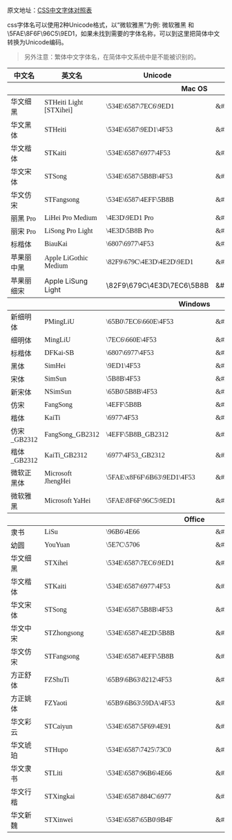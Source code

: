 原文地址：[CSS中文字体对照表](http://hotoo.googlecode.com/svn/trunk/labs/css/css-fonts.html)

css字体名可以使用2种Unicode格式，以“微软雅黑”为例: &#x5FAE;&#x8F6F;&#x96C5;&#x9ED1; 和 \5FAE\8F6F\96C5\9ED1，如果未找到需要的字体名称，可以到这里把简体中文转换为Unicode编码。

>另外注意：繁体中文字体名，在简体中文系统中是不能被识别的。

<table><thead>
<tr><th>中文名</th><th>英文名</th><th>Unicode</th><th>Unicode 2</th></tr>
<tr><th colspan="4">Mac OS</th></tr>
</thead><tbody>
<tr style="font-family:\534E\6587\7EC6\9ED1;">
    <td>华文细黑</td><td>STHeiti Light [STXihei]</td>
    <td>\534E\6587\7EC6\9ED1</td><td>&amp;#x534E;&amp;#x6587;&amp;#x7EC6;&amp;#x9ED1;</td></tr>
<tr style="font-family:\534E\6587\9ED1\4F53;">
    <td>华文黑体</td><td>STHeiti</td>
    <td>\534E\6587\9ED1\4F53</td><td>&amp;#x534E;&amp;#x6587;&amp;#x9ED1;&amp;#x4F53;</td></tr>
<tr style="font-family:\534E\6587\6977\4F53;">
    <td>华文楷体</td><td>STKaiti</td>
    <td>\534E\6587\6977\4F53</td><td>&amp;#x534E;&amp;#x6587;&amp;#x6977;&amp;#x4F53;</td></tr>
<tr style="font-family:\534E\6587\5B8B\4F53;">
    <td>华文宋体</td><td>STSong</td>
    <td>\534E\6587\5B8B\4F53</td><td>&amp;#x534E;&amp;#x6587;&amp;#x5B8B;&amp;#x4F53;</td></tr>
<tr style="font-family:\534E\6587\4EFF\5B8B;">
    <td>华文仿宋</td><td>STFangsong</td>
    <td>\534E\6587\4EFF\5B8B</td><td>&amp;#x534E;&amp;#x6587;&amp;#x4EFF;&amp;#x5B8B;</td></tr>
<tr style="font-family:\4E3D\9ED1 Pro;">
    <td>丽黑 Pro</td><td>LiHei Pro Medium</td>
    <td>\4E3D\9ED1 Pro</td><td>&amp;#x4E3D;&amp;#x9ED1; Pro</td></tr>
<tr style="font-family:\4E3D\5B8B Pro;">
    <td>丽宋 Pro</td><td>LiSong Pro Light</td>
    <td>\4E3D\5B8B Pro</td><td>&amp;#x4E3D;&amp;#x5B8B; Pro</td></tr>
<tr style="font-family:\6807\6977\4F53;">
    <td>标楷体</td><td>BiauKai</td>
    <td>\6807\6977\4F53</td><td>&amp;#x6807;&amp;#x6977;&amp;#x4F53;</td></tr>
<tr style="font-family:\82F9\679C\4E3D\4E2D\9ED1;">
    <td>苹果丽中黑</td><td>Apple LiGothic Medium</td>
    <td>\82F9\679C\4E3D\4E2D\9ED1</td><td>&amp;#x82F9;&amp;#x679C;&amp;#x4E3D;&amp;#x4E2D;&amp;#x9ED1;</td></tr>
<tr style="font-family:;">
    <td>苹果丽细宋</td><td>Apple LiSung Light</td>
    <td>\82F9\679C\4E3D\7EC6\5B8B</td><td>&amp;#x82F9;&amp;#x679C;&amp;#x4E3D;&amp;#x7EC6;&amp;#x5B8B;</td></tr>
</tbody>
<thead><tr><th colspan="4">Windows</th></tr></thead>
<tbody>
<tr style="font-family:\65B0\7EC6\660E\4F53;">
    <td>新细明体</td><td>PMingLiU</td>
    <td>\65B0\7EC6\660E\4F53</td><td>&amp;#x65B0;&amp;#x7EC6;&amp;#x660E;&amp;#x4F53;</td></tr>
<tr style="font-family:\7EC6\660E\4F53;">
    <td>细明体</td><td>MingLiU</td>
    <td>\7EC6\660E\4F53</td><td>&amp;#x7EC6;&amp;#x660E;&amp;#x4F53;</td></tr>
<tr style="font-family:\6807\6977\4F53;">
    <td>标楷体</td><td>DFKai-SB</td>
    <td>\6807\6977\4F53</td><td>&amp;#x6807;&amp;#x6977;&amp;#x4F53;</td></tr>
<tr style="font-family:\9ED1\4F53;">
    <td>黑体</td><td>SimHei</td>
    <td>\9ED1\4F53</td><td>&amp;#x9ED1;&amp;#x4F53;</td></tr>
<tr style="font-family:\5b8b\4f53;">
    <td>宋体</td><td>SimSun</td>
    <td>\5B8B\4F53</td><td>&amp;#x5B8B;&amp;#x4F53;</td></tr>
<tr style="font-family:\65B0\5B8B\4F53;">
    <td>新宋体</td><td>NSimSun</td>
    <td>\65B0\5B8B\4F53</td><td>&amp;#x65B0;&amp;#x5B8B;&amp;#x4F53;</td></tr>
<tr style="font-family:\4EFF\5B8B;">
    <td>仿宋</td><td>FangSong</td>
    <td>\4EFF\5B8B</td><td>&amp;#x4EFF;&amp;#x5B8B;</td></tr>
<tr style="font-family:\6977\4F53;">
    <td>楷体</td><td>KaiTi</td>
    <td>\6977\4F53</td><td>&amp;#x6977;&amp;#x4F53;</td></tr>
<tr style="font-family:\4EFF\5B8B_GB2312;">
    <td>仿宋_GB2312</td><td>FangSong_GB2312</td>
    <td>\4EFF\5B8B_GB2312</td><td>&amp;#x4EFF;&amp;#x5B8B;_GB2312</td></tr>
<tr style="font-family:\6977\4F53_GB2312;">
    <td>楷体_GB2312</td><td>KaiTi_GB2312</td>
    <td>\6977\4F53_GB2312</td><td>&amp;#x6977;&amp;#x4F53;_GB2312</td></tr>
<tr style="font-family:\5FAE\x8F6F\6B63\9ED1\4F53;">
    <td>微软正黑体</td><td>Microsoft JhengHei</td>
    <td>\5FAE\x8F6F\6B63\9ED1\4F53</td><td>&amp;#x5FAE;&amp;#x8F6F;&amp;#x6B63;&amp;#x9ED1;&amp;#x4F53;</td></tr>
<tr style="font-family:\5FAE\8F6F\96C5\9ED1;">
    <td>微软雅黑</td><td>Microsoft YaHei</td>
    <td>\5FAE\8F6F\96C5\9ED1</td><td>&amp;#x5FAE;&amp;#x8F6F;&amp;#x96C5;&amp;#x9ED1;</td></tr>
</tbody>
<thead><tr><th colspan="4">Office</th></tr></thead>
<tbody>
<tr style="font-family:\96B6\4E66;">
    <td>隶书</td><td>LiSu</td>
    <td>\96B6\4E66</td><td>&amp;#x96B6;&amp;#x4E66;</td></tr>
<tr style="font-family:\5E7C\5706;">
    <td>幼圆</td><td>YouYuan</td>
    <td>\5E7C\5706</td><td>&amp;#x5E7C;&amp;#x5706;</td></tr>
<tr style="font-family:\534E\6587\7EC6\9ED1;">
    <td>华文细黑</td><td>STXihei</td>
    <td>\534E\6587\7EC6\9ED1</td><td>&amp;#x534E;&amp;#x6587;&amp;#x7EC6;&amp;#x9ED1;</td></tr>
<tr style="font-family:\534E\6587\6977\4F53;">
    <td>华文楷体</td><td>STKaiti</td>
    <td>\534E\6587\6977\4F53</td><td>&amp;#x534E;&amp;#x6587;&amp;#x6977;&amp;#x4F53;</td></tr>
<tr style="font-family:\534E\6587\5B8B\4F53;">
    <td>华文宋体</td><td>STSong</td>
    <td>\534E\6587\5B8B\4F53</td><td>&amp;#x534E;&amp;#x6587;&amp;#x5B8B;&amp;#x4F53;</td></tr>
<tr style="font-family:\534E\6587\4E2D\5B8B;">
    <td>华文中宋</td><td>STZhongsong</td>
    <td>\534E\6587\4E2D\5B8B</td><td>&amp;#x534E;&amp;#x6587;&amp;#x4E2D;&amp;#x5B8B;</td></tr>
<tr style="font-family:\534E\6587\4EFF\5B8B;">
    <td>华文仿宋</td><td>STFangsong</td>
    <td>\534E\6587\4EFF\5B8B</td><td>&amp;#x534E;&amp;#x6587;&amp;#x4EFF;&amp;#x5B8B;</td></tr>
<tr style="font-family:\65B9\6B63\8212\4F53;">
    <td>方正舒体</td><td>FZShuTi</td>
    <td>\65B9\6B63\8212\4F53</td><td>&amp;#x65B9;&amp;#x6B63;&amp;#x8212;&amp;#x4F53;</td></tr>
<tr style="font-family:\65B9\6B63\59DA\4F53;">
    <td>方正姚体</td><td>FZYaoti</td>
    <td>\65B9\6B63\59DA\4F53</td><td>&amp;#x65B9;&amp;#x6B63;&amp;#x59DA;&amp;#x4F53;</td></tr>
<tr style="font-family:\534E\6587\5F69\4E91;">
    <td>华文彩云</td><td>STCaiyun</td>
    <td>\534E\6587\5F69\4E91</td><td>&amp;#x534E;&amp;#x6587;&amp;#x5F69;&amp;#x4E91;</td></tr>
<tr style="font-family:\534E\6587\7425\73C0;">
    <td>华文琥珀</td><td>STHupo</td>
    <td>\534E\6587\7425\73C0</td><td>&amp;#x534E;&amp;#x6587;&amp;#x7425;&amp;#x73C0;</td></tr>
<tr style="font-family:\534E\6587\96B6\4E66;">
    <td>华文隶书</td><td>STLiti</td>
    <td>\534E\6587\96B6\4E66</td><td>&amp;#x534E;&amp;#x6587;&amp;#x96B6;&amp;#x4E66;</td></tr>
<tr style="font-family:\534E\6587\884C\6977;">
    <td>华文行楷</td><td>STXingkai</td>
    <td>\534E\6587\884C\6977</td><td>&amp;#x534E;&amp;#x6587;&amp;#x884C;&amp;#x6977;</td></tr>
<tr style="font-family:\534E\6587\65B0\9B4F;">
    <td>华文新魏</td><td>STXinwei</td>
    <td>\534E\6587\65B0\9B4F</td><td>&amp;#x534E;&amp;#x6587;&amp;#x65B0;&amp;#x9B4F;</td></tr>
</tbody>
</table>
